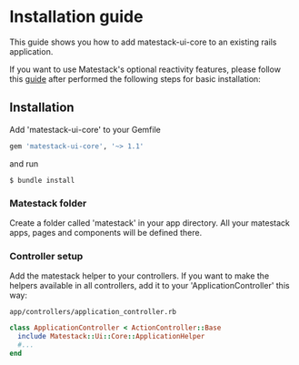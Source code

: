 # Installation guide

This guide shows you how to add matestack-ui-core to an existing rails application.

If you want to use Matestack's optional reactivity features, please follow this [guide](/docs/reactive_components/100-rails-integration/) after performed the following steps for basic installation:

## Installation

Add 'matestack-ui-core' to your Gemfile

```ruby
gem 'matestack-ui-core', '~> 1.1'
```

and run

```shell
$ bundle install
```

### Matestack folder

Create a folder called 'matestack' in your app directory. All your matestack apps,
pages and components will be defined there.

### Controller setup

Add the matestack helper to your controllers. If you want to make the helpers
available in all controllers, add it to your 'ApplicationController' this way:

`app/controllers/application_controller.rb`

```ruby
class ApplicationController < ActionController::Base
  include Matestack::Ui::Core::ApplicationHelper
  #...
end
```
